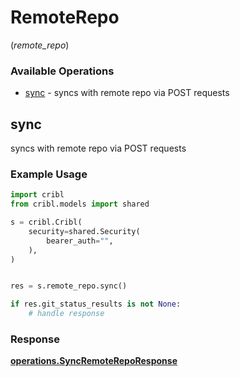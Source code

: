 # RemoteRepo
(*remote_repo*)

### Available Operations

* [sync](#sync) - syncs with remote repo via POST requests

## sync

syncs with remote repo via POST requests

### Example Usage

```python
import cribl
from cribl.models import shared

s = cribl.Cribl(
    security=shared.Security(
        bearer_auth="",
    ),
)


res = s.remote_repo.sync()

if res.git_status_results is not None:
    # handle response
```


### Response

**[operations.SyncRemoteRepoResponse](../../models/operations/syncremotereporesponse.md)**

